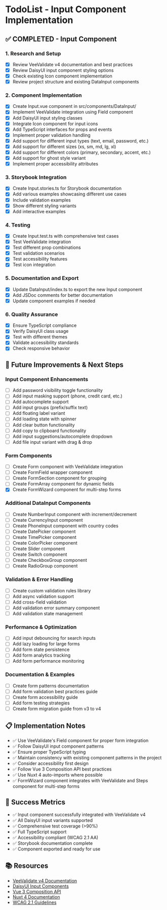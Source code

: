 # TodoList - Input Component Implementation

## ✅ COMPLETED - Input Component

### 1. Research and Setup

- [x] Review VeeValidate v4 documentation and best practices
- [x] Review DaisyUI input component styling options
- [x] Check existing Icon component implementation
- [x] Review project structure and existing DataInput components

### 2. Component Implementation

- [x] Create Input.vue component in src/components/DataInput/
- [x] Implement VeeValidate integration using Field component
- [x] Add DaisyUI input styling classes
- [x] Integrate Icon component for input icons
- [x] Add TypeScript interfaces for props and events
- [x] Implement proper validation handling
- [x] Add support for different input types (text, email, password, etc.)
- [x] Add support for different sizes (xs, sm, md, lg, xl)
- [x] Add support for different colors (primary, secondary, accent, etc.)
- [x] Add support for ghost style variant
- [x] Implement proper accessibility attributes

### 3. Storybook Integration

- [x] Create Input.stories.ts for Storybook documentation
- [x] Add various examples showcasing different use cases
- [x] Include validation examples
- [x] Show different styling variants
- [x] Add interactive examples

### 4. Testing

- [x] Create Input.test.ts with comprehensive test cases
- [x] Test VeeValidate integration
- [x] Test different prop combinations
- [x] Test validation scenarios
- [x] Test accessibility features
- [x] Test icon integration

### 5. Documentation and Export

- [x] Update DataInput/index.ts to export the new Input component
- [x] Add JSDoc comments for better documentation
- [x] Update component examples if needed

### 6. Quality Assurance

- [x] Ensure TypeScript compliance
- [x] Verify DaisyUI class usage
- [x] Test with different themes
- [x] Validate accessibility standards
- [x] Check responsive behavior

## 🚀 Future Improvements & Next Steps

### Input Component Enhancements

- [ ] Add password visibility toggle functionality
- [ ] Add input masking support (phone, credit card, etc.)
- [ ] Add autocomplete support
- [ ] Add input groups (prefix/suffix text)
- [ ] Add floating label variant
- [ ] Add loading state with spinner
- [ ] Add clear button functionality
- [ ] Add copy to clipboard functionality
- [ ] Add input suggestions/autocomplete dropdown
- [ ] Add file input variant with drag & drop

### Form Components

- [ ] Create Form component with VeeValidate integration
- [ ] Create FormField wrapper component
- [ ] Create FormSection component for grouping
- [ ] Create FormArray component for dynamic fields
- [x] Create FormWizard component for multi-step forms

### Additional DataInput Components

- [ ] Create NumberInput component with increment/decrement
- [ ] Create CurrencyInput component
- [ ] Create PhoneInput component with country codes
- [ ] Create DatePicker component
- [ ] Create TimePicker component
- [ ] Create ColorPicker component
- [ ] Create Slider component
- [ ] Create Switch component
- [ ] Create CheckboxGroup component
- [ ] Create RadioGroup component

### Validation & Error Handling

- [ ] Create custom validation rules library
- [ ] Add async validation support
- [ ] Add cross-field validation
- [ ] Add validation error summary component
- [ ] Add validation state management

### Performance & Optimization

- [ ] Add input debouncing for search inputs
- [ ] Add lazy loading for large forms
- [ ] Add form state persistence
- [ ] Add form analytics tracking
- [ ] Add form performance monitoring

### Documentation & Examples

- [ ] Create form patterns documentation
- [ ] Add form validation best practices guide
- [ ] Create form accessibility guide
- [ ] Add form testing strategies
- [ ] Create form migration guide from v3 to v4

## 📋 Implementation Notes

- ✅ Use VeeValidate's Field component for proper form integration
- ✅ Follow DaisyUI input component patterns
- ✅ Ensure proper TypeScript typing
- ✅ Maintain consistency with existing component patterns in the project
- ✅ Consider accessibility first design
- ✅ Follow Vue 3 Composition API best practices
- ✅ Use Nuxt 4 auto-imports where possible
- ✅ FormWizard component integrates with VeeValidate and Steps component for multi-step forms

## 🎯 Success Metrics

- ✅ Input component successfully integrated with VeeValidate v4
- ✅ All DaisyUI input variants supported
- ✅ Comprehensive test coverage (>90%)
- ✅ Full TypeScript support
- ✅ Accessibility compliant (WCAG 2.1 AA)
- ✅ Storybook documentation complete
- ✅ Component exported and ready for use

## 📚 Resources

- [VeeValidate v4 Documentation](https://vee-validate.logaretm.com/v4)
- [DaisyUI Input Components](https://daisyui.com/components/input/)
- [Vue 3 Composition API](https://vuejs.org/guide/extras/composition-api-faq.html)
- [Nuxt 4 Documentation](https://nuxt.com/docs)
- [WCAG 2.1 Guidelines](https://www.w3.org/WAI/WCAG21/quickref/)
